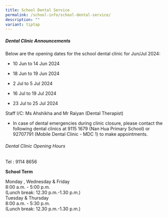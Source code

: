 ```yaml
---
title: School Dental Service
permalink: /school-info/school-dental-service/
description: ""
variant: tiptap
---
```

<h5>Dental Clinic Announcements</h5>
<p>Below are the opening dates for the school dental clinic for Jun/Jul 2024:</p>
<ul data-tight="true" class="tight">
<li>
<p>10 Jun to 14 Jun 2024</p>
</li>
<li>
<p>18 Jun to 19 Jun 2024</p>
</li>
<li>
<p>2 Jul to 5 Jul 2024</p>
</li>
<li>
<p>16 Jul to 19 Jul 2024</p>
</li>
<li>
<p>23 Jul to 25 Jul 2024</p>
<p></p>
</li>
</ul>
<p>Staff I/C: Ms Ahshikha and Mr Raiyan (Dental Therapist)</p>
<ul data-tight="true" class="tight">
<li>
<p>In case of dental emergencies during clinic closure, please contact the
following dental clinics at 9115 1679 (Nan Hua Primary School) or 92707791
(Mobile Dental Clinic - MDC 1) to make appointments.</p>
</li>
</ul>
<h6>Dental Clinic Opening Hours</h6>
<p>Tel : 9114 8656</p>
<p><strong>School Term</strong>
</p>
<p>Monday , Wednesday &amp; Friday
<br>8:00 a.m. - 5:00 p.m.
<br>(Lunch break: 12.30 p.m.-1.30 p.m.)
<br>Tuesday &amp; Thursday
<br>8:00 a.m. - 5:30 p.m.
<br>(Lunch break: 12.30 p.m.-1.30 p.m.)</p>